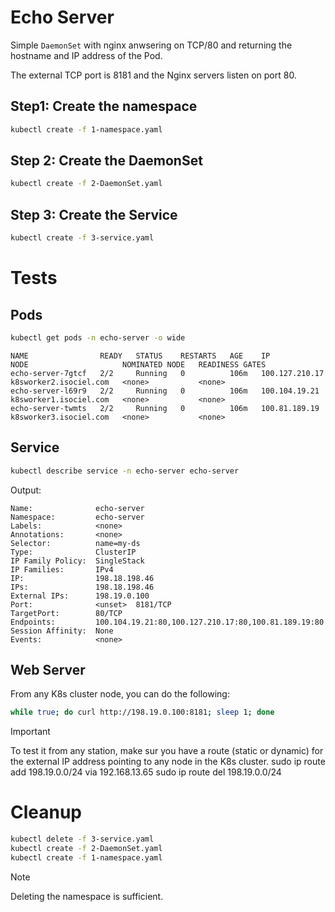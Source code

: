 # Echo Server
Simple `DaemonSet` with nginx anwsering on TCP/80 and returning the hostname and IP address of the Pod.

The external TCP port is 8181 and the Nginx servers listen on port 80.

## Step1: Create the namespace

```sh
kubectl create -f 1-namespace.yaml
```

## Step 2: Create the DaemonSet

```sh
kubectl create -f 2-DaemonSet.yaml
```

## Step 3: Create the Service

```sh
kubectl create -f 3-service.yaml
```

# Tests

## Pods
```sh
kubectl get pods -n echo-server -o wide
```

```
NAME                READY   STATUS    RESTARTS   AGE    IP               NODE                     NOMINATED NODE   READINESS GATES
echo-server-7gtcf   2/2     Running   0          106m   100.127.210.17   k8sworker2.isociel.com   <none>           <none>
echo-server-l69r9   2/2     Running   0          106m   100.104.19.21    k8sworker1.isociel.com   <none>           <none>
echo-server-twmts   2/2     Running   0          106m   100.81.189.19    k8sworker3.isociel.com   <none>           <none>
```

## Service
```sh
kubectl describe service -n echo-server echo-server
```

Output:
```
Name:              echo-server
Namespace:         echo-server
Labels:            <none>
Annotations:       <none>
Selector:          name=my-ds
Type:              ClusterIP
IP Family Policy:  SingleStack
IP Families:       IPv4
IP:                198.18.198.46
IPs:               198.18.198.46
External IPs:      198.19.0.100
Port:              <unset>  8181/TCP
TargetPort:        80/TCP
Endpoints:         100.104.19.21:80,100.127.210.17:80,100.81.189.19:80
Session Affinity:  None
Events:            <none>
```


## Web Server
From any K8s cluster node, you can do the following:
```sh
while true; do curl http://198.19.0.100:8181; sleep 1; done
```

> [!IMPORTANT]  
> To test it from any station, make sur you have a route (static or dynamic) for the external IP address pointing to any node in the K8s cluster.
> sudo ip route add 198.19.0.0/24 via 192.168.13.65
> sudo ip route del 198.19.0.0/24

# Cleanup

```sh
kubectl delete -f 3-service.yaml
kubectl create -f 2-DaemonSet.yaml
kubectl create -f 1-namespace.yaml
```

> [!NOTE]  
> Deleting the namespace is sufficient.
